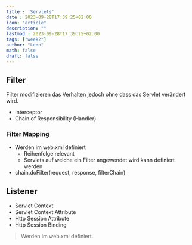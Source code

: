 ```yaml
---
title : 'Servlets'
date : 2023-09-28T17:39:25+02:00
icon: "article"
description: ""
lastmod : 2023-09-28T17:39:25+02:00
tags: ["week2"]
author: "Leon"
math: false
draft: false
---
```


## Filter

Filter modifizieren das Verhalten jedoch ohne dass das Servlet verändert wird.

- Interceptor
- Chain of Responsibility (Handler)

### Filter Mapping

- Werden im web.xml definiert
  - Reihenfolge relevant
  - Servlets auf welche ein Filter angewendet wird kann definiert werden
- chain.doFilter(request, response, filterChain)

## Listener

- Servlet Context
- Servlet Context Attribute
- Http Session Attribute
- Http Session Binding

> Werden im web.xml definiert.


